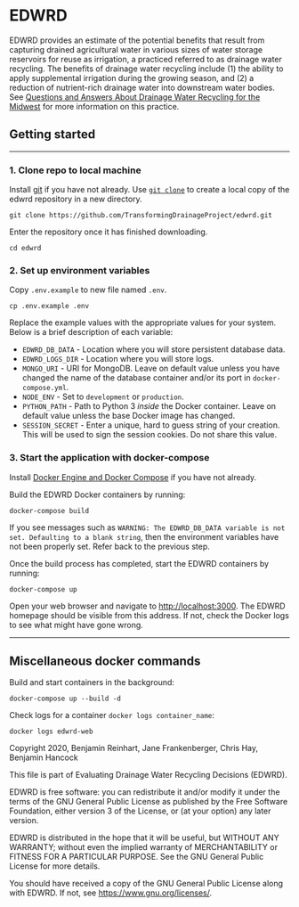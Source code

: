 # EDWRD

EDWRD provides an estimate of the potential benefits that result from capturing drained agricultural water in various sizes of water storage reservoirs for reuse as irrigation, a practiced referred to as drainage water recycling. The benefits of drainage water recycling include (1) the ability to apply supplemental irrigation during the growing season, and (2) a reduction of nutrient-rich drainage water into downstream water bodies. See [Questions and Answers About Drainage Water Recycling for the Midwest](https://mdc.itap.purdue.edu/item.asp?Item_Number=ABE-156-W) for more information on this practice.

## Getting started

---

### 1. Clone repo to local machine

Install [git](https://git-scm.com/) if you have not already. Use [`git clone`](https://git-scm.com/docs/git-clone) to create a local copy of the edwrd repository in a new directory.

```
git clone https://github.com/TransformingDrainageProject/edwrd.git
```

Enter the repository once it has finished downloading.

```
cd edwrd
```

### 2. Set up environment variables

Copy `.env.example` to new file named `.env`.

```
cp .env.example .env
```

Replace the example values with the appropriate values for your system. Below is a brief description of each variable:

- `EDWRD_DB_DATA` - Location where you will store persistent database data.
- `EDWRD_LOGS_DIR` - Location where you will store logs.
- `MONGO_URI` - URI for MongoDB. Leave on default value unless you have changed the name of the database container and/or its port in `docker-compose.yml`.
- `NODE_ENV` - Set to `development` or `production`.
- `PYTHON_PATH` - Path to Python 3 _inside_ the Docker container. Leave on default value unless the base Docker image has changed.
- `SESSION_SECRET` - Enter a unique, hard to guess string of your creation. This will be used to sign the session cookies. Do not share this value.

### 3. Start the application with docker-compose

Install [Docker Engine and Docker Compose](https://docs.docker.com/compose/install/) if you have not already.

Build the EDWRD Docker containers by running:

```
docker-compose build
```

If you see messages such as `WARNING: The EDWRD_DB_DATA variable is not set. Defaulting to a blank string`, then the environment variables have not been properly set. Refer back to the previous step.

Once the build process has completed, start the EDWRD containers by running:

```
docker-compose up
```

Open your web browser and navigate to [http://localhost:3000](http://localhost:3000). The EDWRD homepage should be visible from this address. If not, check the Docker logs to see what might have gone wrong.

---

## Miscellaneous docker commands

Build and start containers in the background:

```
docker-compose up --build -d
```

Check logs for a container `docker logs container_name`:

```
docker logs edwrd-web
```


Copyright 2020, Benjamin Reinhart, Jane Frankenberger, Chris Hay, Benjamin Hancock

This file is part of Evaluating Drainage Water Recycling Decisions (EDWRD).

EDWRD is free software: you can redistribute it and/or modify it under the terms of the GNU General Public License as published by the Free Software Foundation, either version 3 of the License, or (at your option) any later version.

EDWRD is distributed in the hope that it will be useful, but WITHOUT ANY WARRANTY; without even the implied warranty of MERCHANTABILITY or FITNESS FOR A PARTICULAR PURPOSE.  See the GNU General Public License for more details.

You should have received a copy of the GNU General Public License along with EDWRD.  If not, see <https://www.gnu.org/licenses/>.
